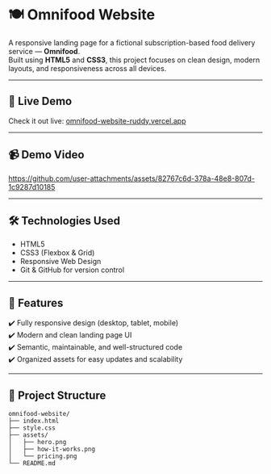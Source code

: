 # 🍽️ Omnifood Website  

A responsive landing page for a fictional subscription-based food delivery service — **Omnifood**.  
Built using **HTML5** and **CSS3**, this project focuses on clean design, modern layouts, and responsiveness across all devices.  

---

## 🚀 Live Demo  
Check it out live: [omnifood-website-ruddy.vercel.app](https://omnifood-website-ruddy.vercel.app/)  

---

## 📹 Demo Video  
https://github.com/user-attachments/assets/82767c6d-378a-48e8-807d-1c9287d10185  

---

## 🛠️ Technologies Used  
- HTML5  
- CSS3 (Flexbox & Grid)  
- Responsive Web Design  
- Git & GitHub for version control  

---

## 🎯 Features  
✔️ Fully responsive design (desktop, tablet, mobile)  
✔️ Modern and clean landing page UI  
✔️ Semantic, maintainable, and well-structured code  
✔️ Organized assets for easy updates and scalability  

---

## 📂 Project Structure  
```text
omnifood-website/
├── index.html
├── style.css
├── assets/
│   ├── hero.png
│   ├── how-it-works.png
│   └── pricing.png
└── README.md
